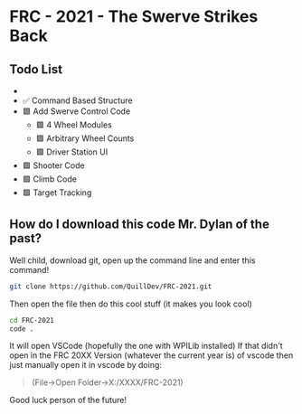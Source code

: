 # FRC - 2021 - The Swerve Strikes Back

## Todo List
- 
- ✅ Command Based Structure
- 🟩 Add Swerve Control Code
  - 🟩 4 Wheel Modules
  - 🟩 Arbitrary Wheel Counts
  - 🟩 Driver Station UI
- 🟩 Shooter Code
- 🟩 Climb Code
- 🟩 Target Tracking

## How do I download this code Mr. Dylan of the past?
Well child, download git, open up the command line and enter this command!
```bash
git clone https://github.com/QuillDev/FRC-2021.git
```
Then open the file then do this cool stuff (it makes you look cool)
```bash
cd FRC-2021
code .
```
It will open VSCode (hopefully the one with WPILib installed)
If that didn't open in the FRC 20XX Version (whatever the current year is) of vscode
then just manually open it in vscode by doing:
> (File->Open Folder->X:/XXXX/FRC-2021)

Good luck person of the future!